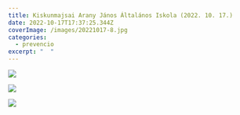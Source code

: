 ```yaml
---
title: Kiskunmajsai Arany János Általános Iskola (2022. 10. 17.)
date: 2022-10-17T17:37:25.344Z
coverImage: /images/20221017-8.jpg
categories:
  - prevencio
excerpt: "  "
---
```

![](/images/20221017-9.jpg)

![](/images/20221017-10.jpg)

![](/images/20221017-11.jpg)